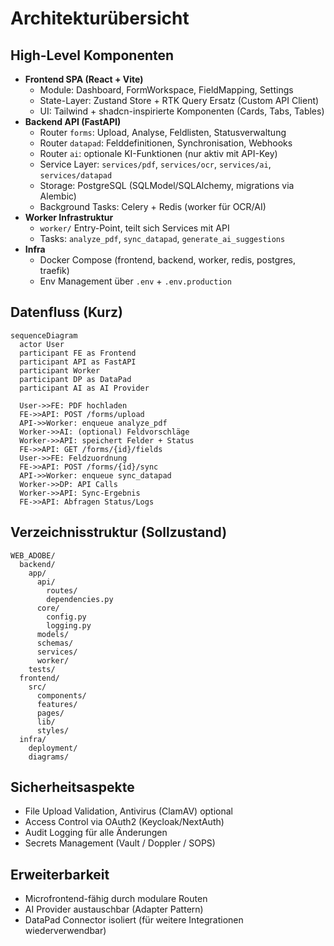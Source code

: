 # Architekturübersicht

## High-Level Komponenten
- **Frontend SPA (React + Vite)**
  - Module: Dashboard, FormWorkspace, FieldMapping, Settings
  - State-Layer: Zustand Store + RTK Query Ersatz (Custom API Client)
  - UI: Tailwind + shadcn-inspirierte Komponenten (Cards, Tabs, Tables)
- **Backend API (FastAPI)**
  - Router `forms`: Upload, Analyse, Feldlisten, Statusverwaltung
  - Router `datapad`: Felddefinitionen, Synchronisation, Webhooks
  - Router `ai`: optionale KI-Funktionen (nur aktiv mit API-Key)
  - Service Layer: `services/pdf`, `services/ocr`, `services/ai`, `services/datapad`
  - Storage: PostgreSQL (SQLModel/SQLAlchemy, migrations via Alembic)
  - Background Tasks: Celery + Redis (worker für OCR/AI)
- **Worker Infrastruktur**
  - `worker/` Entry-Point, teilt sich Services mit API
  - Tasks: `analyze_pdf`, `sync_datapad`, `generate_ai_suggestions`
- **Infra**
  - Docker Compose (frontend, backend, worker, redis, postgres, traefik)
  - Env Management über `.env` + `.env.production`

## Datenfluss (Kurz)
```mermaid
sequenceDiagram
  actor User
  participant FE as Frontend
  participant API as FastAPI
  participant Worker
  participant DP as DataPad
  participant AI as AI Provider

  User->>FE: PDF hochladen
  FE->>API: POST /forms/upload
  API->>Worker: enqueue analyze_pdf
  Worker->>AI: (optional) Feldvorschläge
  Worker->>API: speichert Felder + Status
  FE->>API: GET /forms/{id}/fields
  User->>FE: Feldzuordnung
  FE->>API: POST /forms/{id}/sync
  API->>Worker: enqueue sync_datapad
  Worker->>DP: API Calls
  Worker->>API: Sync-Ergebnis
  FE->>API: Abfragen Status/Logs
```

## Verzeichnisstruktur (Sollzustand)
```
WEB_ADOBE/
  backend/
    app/
      api/
        routes/
        dependencies.py
      core/
        config.py
        logging.py
      models/
      schemas/
      services/
      worker/
    tests/
  frontend/
    src/
      components/
      features/
      pages/
      lib/
      styles/
  infra/
    deployment/
    diagrams/
```

## Sicherheitsaspekte
- File Upload Validation, Antivirus (ClamAV) optional
- Access Control via OAuth2 (Keycloak/NextAuth)
- Audit Logging für alle Änderungen
- Secrets Management (Vault / Doppler / SOPS)

## Erweiterbarkeit
- Microfrontend-fähig durch modulare Routen
- AI Provider austauschbar (Adapter Pattern)
- DataPad Connector isoliert (für weitere Integrationen wiederverwendbar)